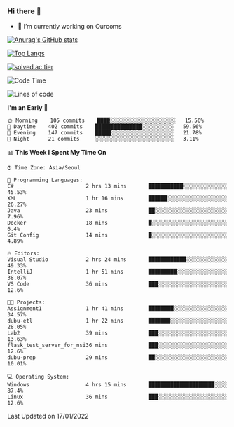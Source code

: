 ### Hi there 👋

- 🔭 I’m currently working on Ourcoms

<!--
**Rhange/Rhange** is a ✨ _special_ ✨ repository because its `README.md` (this file) appears on your GitHub profile.

Here are some ideas to get you started:

- 🌱 I’m currently learning ...
- 👯 I’m looking to collaborate on ...
- 🤔 I’m looking for help with ...
- 💬 Ask me about ...
- 📫 How to reach me: ...
- 😄 Pronouns: ...
- ⚡ Fun fact: ...
-->

[![Anurag's GitHub stats](https://github-readme-stats.vercel.app/api?username=rhange&show_icons=true&theme=gruvbox)](https://github.com/anuraghazra/github-readme-stats)

[![Top Langs](https://github-readme-stats.vercel.app/api/top-langs/?username=rhange&layout=compact&theme=gruvbox)](https://github.com/anuraghazra/github-readme-stats)

[![solved.ac tier](http://mazassumnida.wtf/api/generate_badge?boj=rhange0511)](https://solved.ac/rhange0511)

  <!--START_SECTION:waka-->
![Code Time](http://img.shields.io/badge/Code%20Time-337%20hrs%2058%20mins-blue)

![Lines of code](https://img.shields.io/badge/From%20Hello%20World%20I%27ve%20Written-1%20Million%20lines%20of%20code-blue)

**I'm an Early 🐤** 

```text
🌞 Morning    105 commits    ████░░░░░░░░░░░░░░░░░░░░░   15.56% 
🌆 Daytime    402 commits    ███████████████░░░░░░░░░░   59.56% 
🌃 Evening    147 commits    █████░░░░░░░░░░░░░░░░░░░░   21.78% 
🌙 Night      21 commits     ░░░░░░░░░░░░░░░░░░░░░░░░░   3.11%

```


📊 **This Week I Spent My Time On** 

```text
⌚︎ Time Zone: Asia/Seoul

💬 Programming Languages: 
C#                       2 hrs 13 mins       ███████████░░░░░░░░░░░░░░   45.53% 
XML                      1 hr 16 mins        ██████░░░░░░░░░░░░░░░░░░░   26.27% 
Java                     23 mins             ██░░░░░░░░░░░░░░░░░░░░░░░   7.96% 
Docker                   18 mins             █░░░░░░░░░░░░░░░░░░░░░░░░   6.4% 
Git Config               14 mins             █░░░░░░░░░░░░░░░░░░░░░░░░   4.89%

🔥 Editors: 
Visual Studio            2 hrs 24 mins       ████████████░░░░░░░░░░░░░   49.33% 
IntelliJ                 1 hr 51 mins        █████████░░░░░░░░░░░░░░░░   38.07% 
VS Code                  36 mins             ███░░░░░░░░░░░░░░░░░░░░░░   12.6%

🐱‍💻 Projects: 
Assignment1              1 hr 41 mins        ████████░░░░░░░░░░░░░░░░░   34.57% 
dubu-etl                 1 hr 22 mins        ███████░░░░░░░░░░░░░░░░░░   28.05% 
Lab2                     39 mins             ███░░░░░░░░░░░░░░░░░░░░░░   13.63% 
flask_test_server_for_nsi36 mins             ███░░░░░░░░░░░░░░░░░░░░░░   12.6% 
dubu-prep                29 mins             ██░░░░░░░░░░░░░░░░░░░░░░░   10.01%

💻 Operating System: 
Windows                  4 hrs 15 mins       █████████████████████░░░░   87.4% 
Linux                    36 mins             ███░░░░░░░░░░░░░░░░░░░░░░   12.6%

```


 Last Updated on 17/01/2022
<!--END_SECTION:waka-->
